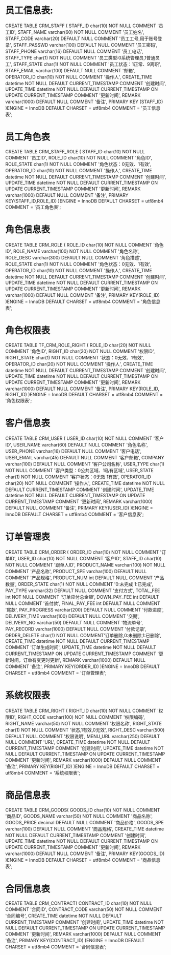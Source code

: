 # 员工信息表:
CREATE TABLE CRM_STAFF (
	STAFF_ID char(10) NOT NULL COMMENT '员工ID',
	STAFF_NAME varchar(60) NOT NULL COMMENT '员工姓名',
	STAFF_CODE varchar(20) DEFAULT NULL COMMENT '员工工号,用于账号登录',
	STAFF_PASSWD varchar(100) DEFAULT NULL COMMENT '员工密码',
	STAFF_PHONE varchar(16) DEFAULT NULL COMMENT '员工电话',
	STAFF_TYPE char(1) NOT NULL COMMENT '员工类型:0系统管理员,1普通员工',
	STAFF_STATE char(1) NOT NULL COMMENT '员工状态：1正常、9离职',
	STAFF_EMAIL varchar(100) DEFAULT NULL COMMENT '邮箱',
	OPERATOR_ID char(10) NOT NULL COMMENT '操作人',
	CREATE_TIME datetime NOT NULL DEFAULT CURRENT_TIMESTAMP COMMENT '创建时间',
	UPDATE_TIME datetime NOT NULL DEFAULT CURRENT_TIMESTAMP ON UPDATE CURRENT_TIMESTAMP COMMENT '更新时间',
	REMARK varchar(1000) DEFAULT NULL COMMENT '备注',
	PRIMARY KEY (STAFF_ID)
)ENGINE = InnoDB DEFAULT CHARSET = utf8mb4 COMMENT = '员工信息表';
# 员工角色表
CREATE TABLE CRM_STAFF_ROLE (
	STAFF_ID char(10) NOT NULL COMMENT '员工ID',
	ROLE_ID char(10) NOT NULL COMMENT '角色ID',
	ROLE_STATE char(1) NOT NULL COMMENT '角色状态：0无效、1有效',
	OPERATOR_ID char(10) NOT NULL COMMENT '操作人',
	CREATE_TIME datetime NOT NULL DEFAULT CURRENT_TIMESTAMP COMMENT '创建时间',
	UPDATE_TIME datetime NOT NULL DEFAULT CURRENT_TIMESTAMP ON UPDATE CURRENT_TIMESTAMP COMMENT '更新时间',
	REMARK varchar(1000) DEFAULT NULL COMMENT '备注',
	PRIMARY KEY(STAFF_ID,ROLE_ID)
)ENGINE = InnoDB DEFAULT CHARSET = utf8mb4 COMMENT = '员工角色表';
# 角色信息表
CREATE TABLE CRM_ROLE (
	ROLE_ID char(10) NOT NULL COMMENT '角色ID',
ROLE_NAME varchar(100) NOT NULL COMMENT '角色名称',
ROLE_DESC varchar(300) DEFAULT NULL COMMENT '角色描述',
	ROLE_STATE char(1) NOT NULL COMMENT '角色状态：0无效、1有效',
	OPERATOR_ID char(10) NOT NULL COMMENT '操作人',
	CREATE_TIME datetime NOT NULL DEFAULT CURRENT_TIMESTAMP COMMENT '创建时间',
	UPDATE_TIME datetime NOT NULL DEFAULT CURRENT_TIMESTAMP ON UPDATE CURRENT_TIMESTAMP COMMENT '更新时间',
	REMARK varchar(1000) DEFAULT NULL COMMENT '备注',
	PRIMARY KEY(ROLE_ID)
)ENGINE = InnoDB DEFAULT CHARSET = utf8mb4 COMMENT = '角色信息表';
# 角色权限表
CREATE TABLE TF_CRM_ROLE_RIGHT (
	ROLE_ID char(20) NOT NULL COMMENT '角色ID',
	RIGHT_ID char(20) NOT NULL COMMENT '权限ID',
	RIGHT_STATE char(1) NOT NULL COMMENT '状态：0无效、1有效',
	OPERATOR_ID char(20) NOT NULL COMMENT '操作人',
	CREATE_TIME datetime NOT NULL DEFAULT CURRENT_TIMESTAMP COMMENT '创建时间',
	UPDATE_TIME datetime NOT NULL DEFAULT CURRENT_TIMESTAMP ON UPDATE CURRENT_TIMESTAMP COMMENT '更新时间',
	REMARK varchar(1000) DEFAULT NULL COMMENT '备注',
	PRIMARY KEY(ROLE_ID, RIGHT_ID)
)ENGINE = InnoDB DEFAULT CHARSET = utf8mb4 COMMENT = '角色权限表';
# 客户信息表
CREATE TABLE CRM_USER (
	USER_ID char(10) NOT NULL COMMENT '客户ID',
    USER_NAME varchar(60) DEFAULT NULL COMMENT '角色名称',
    USER_PHONE varchar(16) DEFAULT NULL COMMENT '客户电话',
    USER_EMAIL varchar(45) DEFAULT NULL COMMENT '客户邮箱',
    COMPANY varchar(100) DEFAULT NULL COMMENT '客户公司名称',
    USER_TYPE char(1) NOT NULL COMMENT '客户类型：0公共区域、1私有区域',
    USER_STATE char(1) NOT NULL COMMENT '客户状态：0无效 1有效',
    OPERATOR_ID char(20) NOT NULL COMMENT '操作人',
	CREATE_TIME datetime NOT NULL DEFAULT CURRENT_TIMESTAMP COMMENT '创建时间',
	UPDATE_TIME datetime NOT NULL DEFAULT CURRENT_TIMESTAMP ON UPDATE CURRENT_TIMESTAMP COMMENT '更新时间',
	REMARK varchar(1000) DEFAULT NULL COMMENT '备注',
	PRIMARY KEY(USER_ID)
)ENGINE = InnoDB DEFAULT CHARSET = utf8mb4 COMMENT = '客户信息表';
# 订单管理表
CREATE TABLE CRM_ORDER (
	ORDER_ID char(10) NOT NULL COMMENT '订单ID',
	USER_ID char(10) NOT NULL COMMENT '客户ID',
	STAFF_ID char(10) NOT NULL COMMENT '跟单人ID',
	PRODUCT_NAME varchar(100) NOT NULL COMMENT '产品名称',
	PRODUCT_SPE varchar(100) DEFAULT NULL COMMENT '产品规格',
	PRODUCT_NUM int DEFAULT NULL COMMENT '产品数量',
	ORDER_STATE char(1) NOT NULL COMMENT '0:未完成 1:已完成',
	PAY_TYPE varchar(32) DEFAULT NULL COMMENT '支付方式',
	TOTAL_FEE int NOT NULL COMMENT '订单应付总金额',
	DOWN_PAY_FEE int DEFAULT NULL COMMENT '首付款',
	FINAL_PAY_FEE int DEFAULT NULL COMMENT '尾款',
	PAY_PROGRESS varchar(200) DEFAULT NULL COMMENT '付款进度',
	DELIVERY_TIME varchar(100) DEFAULT NULL COMMENT '交期',
	DELIVERY_NO varchar(50) DEFAULT NULL COMMENT '物流单号',
	PAY_RECORD varchar(1000) DEFAULT NULL COMMENT '付款记录',
	ORDER_DELETE char(1) NOT NULL COMMENT'订单删除,0:未删除,1:已删除',
	CREATE_TIME datetime NOT NULL DEFAULT CURRENT_TIMESTAMP COMMENT '订单生成时间',
	UPDATE_TIME datetime NOT NULL DEFAULT CURRENT_TIMESTAMP ON UPDATE CURRENT_TIMESTAMP COMMENT '更新时间，订单有变更时更新',
	REMARK varchar(1000) DEFAULT NULL COMMENT '备注',
	PRIMARY KEY(ORDER_ID)
)ENGINE = InnoDB DEFAULT CHARSET = utf8mb4 COMMENT = '订单管理表';
# 系统权限表
CREATE TABLE CRM_RIGHT (
		RIGHT_ID char(10) NOT NULL COMMENT '权限ID',
		RIGHT_CODE varchar(100) NOT NULL COMMENT '权限编码',
		RIGHT_NAME varchar(50) NOT NULL COMMENT '权限名称',
		RIGHT_STATE char(1) NOT NULL COMMENT '状态,1有效,0无效',
		RIGHT_DESC varchar(500) DEFAULT NULL COMMENT '权限说明',
		MENU_URL varchar(250) DEFAULT NULL COMMENT 'URL',
		CREATE_TIME datetime NOT NULL DEFAULT CURRENT_TIMESTAMP COMMENT '创建时间',
		UPDATE_TIME datetime NOT NULL DEFAULT CURRENT_TIMESTAMP ON UPDATE CURRENT_TIMESTAMP COMMENT '更新时间',
		REMARK varchar(1000) DEFAULT NULL COMMENT '备注',
		PRIMARY KEY(RIGHT_ID)
)ENGINE = InnoDB DEFAULT CHARSET = utf8mb4 COMMENT = '系统权限表';
# 商品信息表
CREATE TABLE CRM_GOODS(
		GOODS_ID char(10) NOT NULL COMMENT '商品ID',
		GOODS_NAME varchar(50) NOT NULL COMMENT '商品名称',
		GOODS_PRICE decimal DEFAULT NULL COMMENT '商品价格',
		GOODS_SPE varchar(100) DEFAULT NULL COMMENT '商品规格',
		CREATE_TIME datetime NOT NULL DEFAULT CURRENT_TIMESTAMP COMMENT '创建时间',
		UPDATE_TIME datetime NOT NULL DEFAULT CURRENT_TIMESTAMP ON UPDATE CURRENT_TIMESTAMP COMMENT '更新时间',
		REMARK varchar(1000) DEFAULT NULL COMMENT '备注',
		PRIMARY KEY(GOODS_ID)
)ENGINE = InnoDB DEFAULT CHARSET = utf8mb4 COMMENT = '商品信息表';
# 合同信息表
CREATE TABLE CRM_CONTRACT(
		CONTRACT_ID char(10) NOT NULL COMMENT '合同ID',
		CONTRACT_CODE varchar(50) NOT NULL COMMENT '合同编号',
		CREATE_TIME datetime NOT NULL DEFAULT CURRENT_TIMESTAMP COMMENT '创建时间',
		UPDATE_TIME datetime NOT NULL DEFAULT CURRENT_TIMESTAMP ON UPDATE CURRENT_TIMESTAMP COMMENT '更新时间',
		REMARK varchar(1000) DEFAULT NULL COMMENT '备注',
		PRIMARY KEY(CONTRACT_ID)
)ENGINE = InnoDB DEFAULT CHARSET = utf8mb4 COMMENT = '合同信息表';


